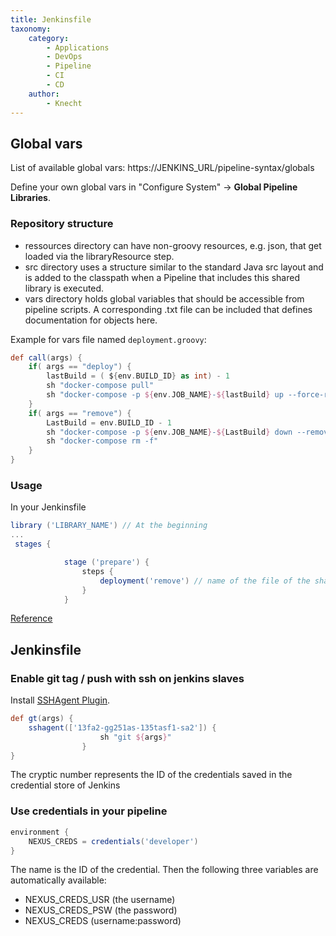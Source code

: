 ```yaml
---
title: Jenkinsfile
taxonomy:
    category:
        - Applications
        - DevOps
        - Pipeline
        - CI
        - CD
    author:
        - Knecht
---
```


## Global vars
List of available global vars: https://JENKINS_URL/pipeline-syntax/globals

Define your own global vars in "Configure System" -> **Global Pipeline Libraries**. 

### Repository structure
* ressources directory can have non-groovy resources, e.g. json, that get loaded via the libraryResource step.
* src directory uses a structure similar to the standard Java src layout and is added to the classpath when a Pipeline that includes this shared library is executed.
* vars directory holds global variables that should be accessible from pipeline scripts. A corresponding .txt file can be included that defines documentation for objects here.

Example for vars file named `deployment.groovy`:

```groovy
def call(args) {
    if( args == "deploy") {
        lastBuild = ( ${env.BUILD_ID} as int) - 1
        sh "docker-compose pull"
        sh "docker-compose -p ${env.JOB_NAME}-${lastBuild} up --force-recreate --no-color  -d"
    }
    if( args == "remove") {
        LastBuild = env.BUILD_ID - 1
        sh "docker-compose -p ${env.JOB_NAME}-${LastBuild} down --remove-orphans"
        sh "docker-compose rm -f"
    }
}
```

### Usage
In your Jenkinsfile 
```groovy
library ('LIBRARY_NAME') // At the beginning
...
 stages {

            stage ('prepare') {
                steps {
                    deployment('remove') // name of the file of the shared library
                }
            }
```

[Reference](https://jenkins.io/doc/book/pipeline/shared-libraries/)

## Jenkinsfile 

### Enable git tag / push with ssh on jenkins slaves

Install [SSHAgent Plugin](https://wiki.jenkins.io/display/JENKINS/SSH+Agent+Plugin).
```groovy
def gt(args) {
    sshagent(['13fa2-gg251as-135tasf1-sa2']) {
                    sh "git ${args}"
                }
}
```
The cryptic number represents the ID of the credentials saved in the credential store of Jenkins

### Use credentials in your pipeline

```groovy
environment {
	NEXUS_CREDS = credentials('developer')
}
````
The name is the ID of the credential. Then the following three variables are automatically available:
* NEXUS_CREDS_USR (the username)
* NEXUS_CREDS_PSW (the password)
* NEXUS_CREDS (username:password)